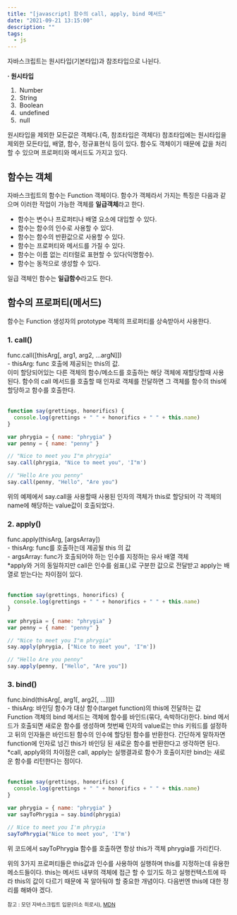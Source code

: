 ```yaml
---
title: "[javascript] 함수의 call, apply, bind 메서드"
date: "2021-09-21 13:15:00"
description: ""
tags:
  - js
---
```


자바스크립트는 원시타입(기본타입)과 참조타입으로 나뉜다.

**· 원시타입**

1. &nbsp;Number
2. &nbsp;String
3. &nbsp;Boolean
4. &nbsp;undefined
5. &nbsp;null

원시타입을 제외한 모든값은 객체다.(즉, 참조타입은 객체다) 참조타입에는 원시타입을 제외한 모든타입, 배열, 함수, 정규표현식 등이 있다. 함수도 객체이기 때문에 값을 처리할 수 있으며 프로퍼티와 메서드도 가지고 있다.

## 함수는 객체

자바스크립트의 함수는 Function 객체이다. 함수가 객체라서 가지는 특징은 다음과 같으며 이러한 작업이 가능한 객체를 **일급객체**라고 한다.

- 함수는 변수나 프로퍼티나 배열 요소에 대입할 수 있다.
- 함수는 함수의 인수로 사용할 수 있다.
- 함수는 함수의 반환값으로 사용할 수 있다.
- 함수는 프로퍼티와 메서드를 가질 수 있다.
- 함수는 이름 없는 리터럴로 표현할 수 있다(익명함수).
- 함수는 동적으로 생성할 수 있다.

일급 객체인 함수는 **일급함수**라고도 한다.

## 함수의 프로퍼티(메서드)

함수는 Function 생성자의 prototype 객체의 프로퍼티를 상속받아서 사용한다.

### 1. call()

<div class="blockquote">
    func.call([thisArg[, arg1, arg2, ...argN]])
</div>  
-&nbsp;thisArg: func 호출에 제공되는 this의 값.<br>
이미 할당되어있는 다른 객체의 함수/메소드를 호출하는 해당 객체에 재할당할때 사용된다. 함수의 call 메서드를 호출할 때 인자로 객체를 전달하면 그 객체를 함수의 this에 할당하고 함수를 호출한다.<br><br>

```js
function say(grettings, honorifics) {
  console.log(grettings + " " + honorifics + " " + this.name)
}

var phrygia = { name: "phrygia" }
var penny = { name: "penny" }

// "Nice to meet you I"m phrygia"
say.call(phrygia, "Nice to meet you", 'I"m')

// "Hello Are you penny"
say.call(penny, "Hello", "Are you")
```

위의 예제에서 say.call을 사용할때 사용된 인자의 객체가 this로 할당되어 각 객체의 name에 해당하는 value값이 호출되었다.

### 2. apply()

<div class="blockquote">
    func.apply(thisArg, [argsArray])
</div> 
-&nbsp;thisArg: func를 호출하는데 제공될 this 의 값 <br>
-&nbsp;argsArray: func가 호출되어야 하는 인수를 지정하는 유사 배열 객체<br>
*apply와 거의 동일하지만 call은 인수를 쉼표(,)로 구분한 값으로 전달받고 apply는 배열로 받는다는 차이점이 있다. <br><br>

```js
function say(grettings, honorifics) {
  console.log(grettings + " " + honorifics + " " + this.name)
}

var phrygia = { name: "phrygia" }
var penny = { name: "penny" }

// "Nice to meet you I"m phrygia"
say.apply(phrygia, ["Nice to meet you", 'I"m'])

// "Hello Are you penny"
say.apply(penny, ["Hello", "Are you"])
```

### 3. bind()

<div class="blockquote">
    func.bind(thisArg[, arg1[, arg2[, ...]]])
</div> 
-&nbsp;thisArg: 바인딩 함수가 대상 함수(target function)의 this에 전달하는 값<br>
Function 객체의 bind 메서드는 객체에 함수를 바인드(묶다, 속박하다)한다. bind 메서드가 호출되면 새로운 함수를 생성하며 첫번째 인자의 value로는 this 키워드를 설정하고 뒤의 인자들은 바인드된 함수의 인수에 할당된 함수를 반환한다. 간단하게 말하자면 function에 인자로 넘긴 this가 바인딩 된 새로운 함수를 반환한다고 생각하면 된다.<br>
*call, apply와의 차이점은 call, apply는 실행결과로 함수가 호출이지만 bind는 새로운 함수를 리턴한다는 점이다. <br><br>

```js
function say(grettings, honorifics) {
  console.log(grettings + " " + honorifics + " " + this.name)
}

var phrygia = { name: "phrygia" }
var sayToPhrygia = say.bind(phrygia)

// Nice to meet you I'm phrygia
sayToPhrygia("Nice to meet you", 'I"m')
```

위 코드에서 sayToPhrygia 함수를 호출하면 항상 this가 객체 phrygia를 가리킨다.
<br>

위의 3가지 프로퍼티들은 this값과 인수를 사용하여 실행하며 this를 지정하는데 유용한 메소드들이다.
this는 메서드 내부의 객체에 접근 할 수 있기도 하고 실행컨텍스트에 따라 this의 값이 다르기 때문에 꼭 알아둬야 할 중요한 개념이다. 다음번엔 this에 대한 정리를 해봐야 겠다.

<small class="from add">참고 : 모던 자바스크립트 입문(이소 히로시), <a href="https://developer.mozilla.org/ko/" target="_blank">MDN</a></small>
